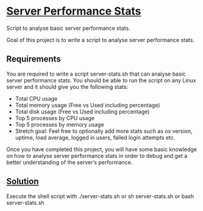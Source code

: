 # [Server Performance Stats](https://roadmap.sh/projects/server-stats)
Script to analyse basic server performance stats.

Goal of this project is to write a script to analyse server performance stats.

## Requirements
You are required to write a script server-stats.sh that can analyse basic server performance stats. You should be able to run the script on any Linux server and it should give you the following stats:
- Total CPU usage
- Total memory usage (Free vs Used including percentage)
- Total disk usage (Free vs Used including percentage)
- Top 5 processes by CPU usage
- Top 5 processes by memory usage
- Stretch goal: Feel free to optionally add more stats such as os version, uptime, load average, logged in users, failed login attempts etc.

Once you have completed this project, you will have some basic knowledge on how to analyse server performance stats in order to debug and get a better understanding of the server’s performance.

## [Solution](https://github.com/jarodra/roadmap.sh-projects/tree/main/DevOps%20Roadmap/Server%20Performance%20Stats)
Execute the shell script with ./server-stats.sh or sh server-stats.sh or bash server-stats.sh
